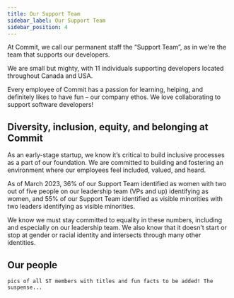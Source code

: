 ```yaml
---
title: Our Support Team
sidebar_label: Our Support Team
sidebar_position: 4
---
```


At Commit, we call our permanent staff the “Support Team”, as in we're the team that supports our developers. 

We are small but mighty, with 11 individuals supporting developers located throughout Canada and USA. 

Every employee of Commit has a passion for learning, helping, and definitely likes to have fun – our company ethos. We love collaborating to support software developers! 

## Diversity, inclusion, equity, and belonging at Commit

As an early-stage startup, we know it’s critical to build inclusive processes as a part of our foundation. We are committed to building and fostering an environment where our employees feel included, valued, and heard. 

As of March 2023, 36% of our Support Team identified as women with two out of five people on our leadership team (VPs and up) identifying as women, and 55% of our Support Team identified as visible minorities with two leaders identifying as visible minorities. 

We know we must stay committed to equality in these numbers, including and especially on our leadership team. We also know that it doesn’t start or stop at gender or racial identity and intersects through many other identities.

## Our people

```
pics of all ST members with titles and fun facts to be added! The suspense... 
```
